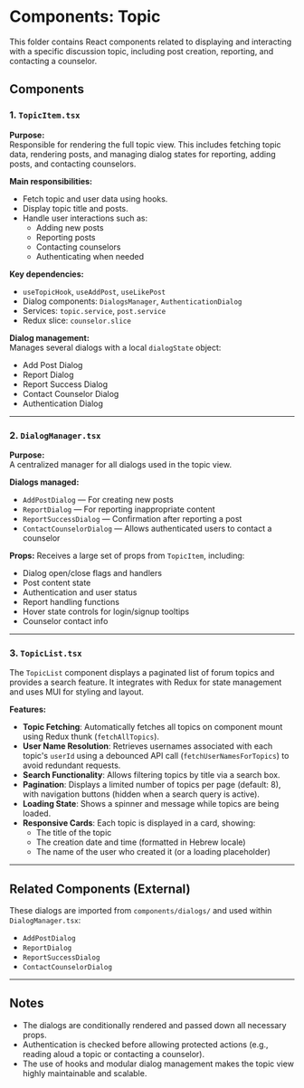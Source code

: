 # Components: Topic

This folder contains React components related to displaying and interacting with a specific discussion topic, including post creation, reporting, and contacting a counselor.

## Components

### 1. `TopicItem.tsx`

**Purpose:**  
Responsible for rendering the full topic view. This includes fetching topic data, rendering posts, and managing dialog states for reporting, adding posts, and contacting counselors.

**Main responsibilities:**
- Fetch topic and user data using hooks.
- Display topic title and posts.
- Handle user interactions such as:
  - Adding new posts
  - Reporting posts
  - Contacting counselors
  - Authenticating when needed

**Key dependencies:**
- `useTopicHook`, `useAddPost`, `useLikePost`
- Dialog components: `DialogsManager`, `AuthenticationDialog`
- Services: `topic.service`, `post.service`
- Redux slice: `counselor.slice`

**Dialog management:**  
Manages several dialogs with a local `dialogState` object:
- Add Post Dialog
- Report Dialog
- Report Success Dialog
- Contact Counselor Dialog
- Authentication Dialog

---

### 2. `DialogManager.tsx`

**Purpose:**  
A centralized manager for all dialogs used in the topic view.

**Dialogs managed:**
- `AddPostDialog` — For creating new posts
- `ReportDialog` — For reporting inappropriate content
- `ReportSuccessDialog` — Confirmation after reporting a post
- `ContactCounselorDialog` — Allows authenticated users to contact a counselor

**Props:**
Receives a large set of props from `TopicItem`, including:
- Dialog open/close flags and handlers
- Post content state
- Authentication and user status
- Report handling functions
- Hover state controls for login/signup tooltips
- Counselor contact info


---

### 3. `TopicList.tsx`

The `TopicList` component displays a paginated list of forum topics and provides a search feature. It integrates with Redux for state management and uses MUI for styling and layout.

**Features:**
- **Topic Fetching**: Automatically fetches all topics on component mount using Redux thunk (`fetchAllTopics`).
- **User Name Resolution**: Retrieves usernames associated with each topic's `userId` using a debounced API call (`fetchUserNamesForTopics`) to avoid redundant requests.
- **Search Functionality**: Allows filtering topics by title via a search box.
- **Pagination**: Displays a limited number of topics per page (default: 8), with navigation buttons (hidden when a search query is active).
- **Loading State**: Shows a spinner and message while topics are being loaded.
- **Responsive Cards**: Each topic is displayed in a card, showing:
  - The title of the topic
  - The creation date and time (formatted in Hebrew locale)
  - The name of the user who created it (or a loading placeholder)

---

## Related Components (External)

These dialogs are imported from `components/dialogs/` and used within `DialogManager.tsx`:
- `AddPostDialog`
- `ReportDialog`
- `ReportSuccessDialog`
- `ContactCounselorDialog`

---

## Notes

- The dialogs are conditionally rendered and passed down all necessary props.
- Authentication is checked before allowing protected actions (e.g., reading aloud a topic or contacting a counselor).
- The use of hooks and modular dialog management makes the topic view highly maintainable and scalable.
